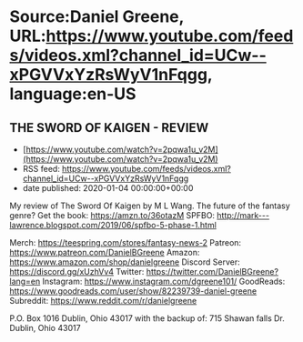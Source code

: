 # Source:Daniel Greene, URL:https://www.youtube.com/feeds/videos.xml?channel_id=UCw--xPGVVxYzRsWyV1nFqgg, language:en-US

## THE SWORD OF KAIGEN - REVIEW
 - [https://www.youtube.com/watch?v=2pqwa1u_v2M](https://www.youtube.com/watch?v=2pqwa1u_v2M)
 - RSS feed: https://www.youtube.com/feeds/videos.xml?channel_id=UCw--xPGVVxYzRsWyV1nFqgg
 - date published: 2020-01-04 00:00:00+00:00

My review of The Sword Of Kaigen by M L Wang. The future of the fantasy genre? 
Get the book: https://amzn.to/36otazM
SPFBO: http://mark---lawrence.blogspot.com/2019/06/spfbo-5-phase-1.html

Merch: https://teespring.com/stores/fantasy-news-2
Patreon: https://www.patreon.com/DanielBGreene
Amazon: https://www.amazon.com/shop/danielgreene
Discord Server: https://discord.gg/xUzhVv4
Twitter: https://twitter.com/DanielBGreene?lang=en
Instagram: https://www.instagram.com/dgreene101/
GoodReads: https://www.goodreads.com/user/show/82239739-daniel-greene
Subreddit: https://www.reddit.com/r/danielgreene
 
P.O. Box 1016 Dublin, Ohio 43017
with the backup of:
715 Shawan falls Dr. Dublin, Ohio 43017


